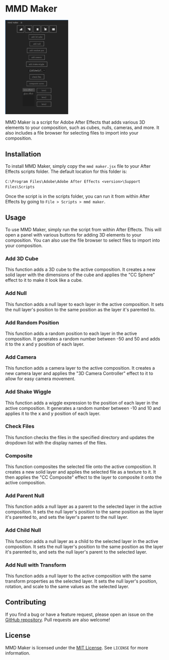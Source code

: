 # MMD Maker

<img src="img/img.png" width="200">

MMD Maker is a script for Adobe After Effects that adds various 3D elements to your composition, such as cubes, nulls, cameras, and more. It also includes a file browser for selecting files to import into your composition.

## Installation

To install MMD Maker, simply copy the `mmd maker.jsx` file to your After Effects scripts folder. The default location for this folder is:

`C:\Program Files\Adobe\Adobe After Effects <version>\Support Files\Scripts`

Once the script is in the scripts folder, you can run it from within After Effects by going to `File > Scripts > mmd maker`.

## Usage

To use MMD Maker, simply run the script from within After Effects. This will open a panel with various buttons for adding 3D elements to your composition. You can also use the file browser to select files to import into your composition.

### Add 3D Cube

This function adds a 3D cube to the active composition. It creates a new solid layer with the dimensions of the cube and applies the "CC Sphere" effect to it to make it look like a cube.

### Add Null

This function adds a null layer to each layer in the active composition. It sets the null layer's position to the same position as the layer it's parented to.

### Add Random Position

This function adds a random position to each layer in the active composition. It generates a random number between -50 and 50 and adds it to the x and y position of each layer.

### Add Camera

This function adds a camera layer to the active composition. It creates a new camera layer and applies the "3D Camera Controller" effect to it to allow for easy camera movement.

### Add Shake Wiggle

This function adds a wiggle expression to the position of each layer in the active composition. It generates a random number between -10 and 10 and applies it to the x and y position of each layer.

### Check Files

This function checks the files in the specified directory and updates the dropdown list with the display names of the files.

### Composite

This function composites the selected file onto the active composition. It creates a new solid layer and applies the selected file as a texture to it. It then applies the "CC Composite" effect to the layer to composite it onto the active composition.

### Add Parent Null

This function adds a null layer as a parent to the selected layer in the active composition. It sets the null layer's position to the same position as the layer it's parented to, and sets the layer's parent to the null layer.

### Add Child Null

This function adds a null layer as a child to the selected layer in the active composition. It sets the null layer's position to the same position as the layer it's parented to, and sets the null layer's parent to the selected layer.

### Add Null with Transform

This function adds a null layer to the active composition with the same transform properties as the selected layer. It sets the null layer's position, rotation, and scale to the same values as the selected layer.

## Contributing

If you find a bug or have a feature request, please open an issue on the [GitHub repository](https://github.com/aymaneallaoui/mmd-maker). Pull requests are also welcome!

## License

MMD Maker is licensed under the [MIT License](https://opensource.org/licenses/MIT). See `LICENSE` for more information.
